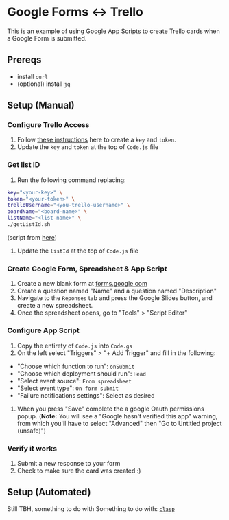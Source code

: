 # Google Forms <-> Trello

This is an example of using Google App Scripts to create Trello cards when a Google Form is submitted.

## Prereqs
* install `curl`
* (optional) install `jq`

## Setup (Manual)
### Configure Trello Access
1. Follow [these instructions](https://developer.atlassian.com/cloud/trello/guides/rest-api/api-introduction/) here to create a `key` and `token`.
1. Update the `key` and `token` at the top of `Code.js` file

### Get list ID
1. Run the following command replacing:
  ```bash
  key="<your-key>" \
  token="<your-token>" \
  trelloUsername="<you-trello-username>" \
  boardName="<board-name>" \
  listName="<list-name>" \
  ./getListId.sh
  ```
  (script from [here](https://stackoverflow.com/a/65913616/7607701))
1. Update the `listId` at the top of `Code.js` file

### Create Google Form, Spreadsheet & App Script
1. Create a new blank form at [forms.google.com](http://forms.google.com/)
1. Create a question named "Name" and a question named "Description"
1. Navigate to the `Reponses` tab and press the Google Slides button, and create a new spreadsheet.
1. Once the spreadsheet opens, go to "Tools" > "Script Editor"


### Configure App Script
1. Copy the entirety of `Code.js` into `Code.gs`
1. On the left select "Triggers" > "+ Add Trigger" and fill in the following:
  * "Choose which function to run": `onSubmit`
  * "Choose which deployment should run": `Head`
  * "Select event source": `From spreadsheet`
  * "Select event type": `On form submit`
  * "Failure notifications settings": Select as desired
1. When you press "Save" complete the a google Oauth permissions popup.
  (**Note:** You will see a "Google hasn't verified this app" warning, from which you'll have to select "Advanced" then "Go to Untitled project (unsafe)")


### Verify it works
1. Submit a new response to your form
1. Check to make sure the card was created :)

## Setup (Automated)
Still TBH, something to do with Something to do with: [`clasp`](https://github.com/google/clasp)